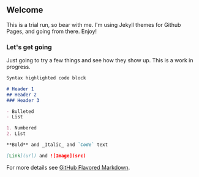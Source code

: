 ## Welcome

This is a trial run, so bear with me.  I'm using Jekyll themes for Github Pages, and going from there. Enjoy!

### Let's get going

Just going to try a few things and see how they show up.  This is a work in progress.

```markdown
Syntax highlighted code block

# Header 1
## Header 2
### Header 3

- Bulleted
- List

1. Numbered
2. List

**Bold** and _Italic_ and `Code` text

[Link](url) and ![Image](src)
```

For more details see [GitHub Flavored Markdown](https://guides.github.com/features/mastering-markdown/).

